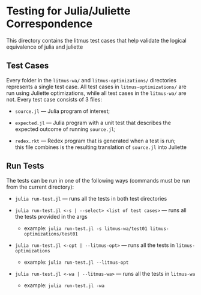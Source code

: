 # Testing for Julia/Juliette Correspondence

This directory contains the litmus test cases that help validate the logical equivalence of julia and juliette

## Test Cases

Every folder in the `litmus-wa/` and `litmus-optimizations/` directories represents a single test case. All test cases in `litmus-optimizations/` are run using Juliette optimizations, while all test cases in the `litmus-wa/` are not. Every test case consists of 3 files:

* `source.jl` — Julia program of interest;

* `expected.jl` — Julia program with a unit test that describes
  the expected outcome of running `source.jl`;

* `redex.rkt` — Redex program that is generated when a test is run;   
  this file combines is the resulting translation of `source.jl` into Juliette

## Run Tests

The tests can be run in one of the following ways (commands must be run from the
current directory):

* `julia run-test.jl` — runs all the tests in both test directories

* `julia run-test.jl <-s | --select> <list of test cases>` — runs all the tests provided in the args
  * example: `julia run-test.jl -s litmus-wa/test01 litmus-optimizations/test01`

* `julia run-test.jl <-opt | --litmus-opt>` — runs all the tests in `litmus-optimizations`
  * example: `julia run-test.jl --litmus-opt`

* `julia run-test.jl <-wa | --litmus-wa>` — runs all the tests in `litmus-wa`
  * example: `julia run-test.jl -wa`

